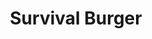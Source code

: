 ---
templateKey: blog-post
featuredpost: false
featuredimage: /assets/Survival_Burger.png
title: Survival Burger
description: Cooking
testfield: 482
---